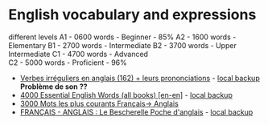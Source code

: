 # English vocabulary and expressions

different levels
A1 - 0600 words - Beginner - 85%
A2 - 1600 words - Elementary
B1 - 2700 words - Intermediate
B2 - 3700 words - Upper Intermediate
C1 - 4700 words - Advanced	
C2 - 5000 words - Proficient - 96% 


- [Verbes irréguliers en anglais (162) + leurs prononciations](https://ankiweb.net/shared/info/1408519942) - [local backup](https://github.com/obrunet/Anki_decks_-_memory_cards/blob/master/02.Decks_by_others/Anglais__Franais_niveau_6me-5me.apkg) __Problème de son ??__
- [4000 Essential English Words (all books) [en-en]](https://ankiweb.net/shared/info/1104981491) - [local backup]()
- [3000 Mots les plus courants Français-> Anglais]()
- [FRANÇAIS - ANGLAIS : Le Bescherelle Poche d'anglais](https://ankiweb.net/shared/info/1839182478) - [local backup]()

